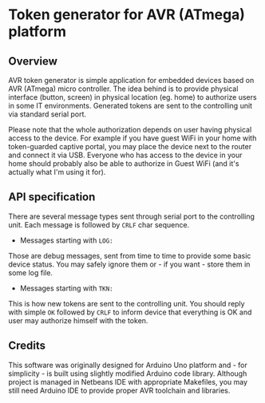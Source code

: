 # Token generator for AVR (ATmega) platform
## Overview
AVR token generator is simple application for embedded devices based on AVR (ATmega) micro controller. The idea behind is to provide physical interface (button, screen) in physical location (eg. home) to authorize users in some IT environments. Generated tokens are sent to the controlling unit via standard serial port.

Please note that the whole authorization depends on user having physical access to the device. For example if you have guest WiFi in your home with token-guarded captive portal, you may place the device next to the router and connect it via USB. Everyone who has access to the device in your home should probably also be able to authorize in Guest WiFi (and it's actually what I'm using it for).

## API specification

There are several message types sent through serial port to the controlling unit. Each message is followed by `CRLF` char sequence.

* Messages starting with `LOG:`

Those are debug messages, sent from time to time to provide some basic device status. You may safely ignore them or - if you want - store them in some log file.

* Messages starting with `TKN:`

This is how new tokens are sent to the controlling unit. You should reply with simple `OK` followed by `CRLF` to inform device that everything is OK and user may authorize himself with the token.

## Credits

This software was originally designed for Arduino Uno platform and - for simplicity - is built using slightly modified Arduino code library. Although project is managed in Netbeans IDE with appropriate Makefiles, you may still need Arduino IDE to provide proper AVR toolchain and libraries.